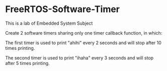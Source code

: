 # FreeRTOS-Software-Timer
This is a lab of Embedded System Subject

Create 2 software timers sharing only one timer callback function, in which: 

The first timer is used to print "ahihi" every 2 seconds and will stop after 10 times printing.

The second timer is used to print "ihaha" every 3 seconds and will stop after 5 times printing.
